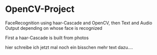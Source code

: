 # OpenCV-Project
FaceRecognition using haar-Cascade and OpenCV, then Text and Audio Output depending on whose face is recognized

First a haar-Cascade is built from photos

hier schreibe ich jetzt mal noch ein bisschen mehr text dazu....
